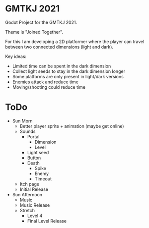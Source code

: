 # GMTKJ 2021

Godot Project  for the GMTKJ 2021.

Theme is "Joined Together".

For this I am developing a 2D platformer where the player can travel between two connected dimensions (light and dark).

Key ideas:

* Limited time can be spent in the dark dimension
* Collect light seeds to stay in the dark dimension longer
* Some platforms are only present in light/dark versions
* Enemies attack and reduce time
* Moving/shooting could reduce time

# ToDo

* Sun Morn
    * Better player sprite + animation (maybe get online)
    * Sounds
        * Portal
            * Dimension
            * Level
        * Light seed
        * Button
        * Death
            * Spike
            * Enemy
            * Timeout
    * Itch page
    * Initial Release
* Sun Afternoon
    * Music
    * Music Release
    * Stretch
        * Level 4
        * Final Level Release
